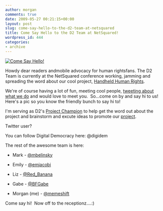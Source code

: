 ```yaml
---
author: morgan
comments: true
date: 2009-05-27 00:21:15+00:00
layout: post
slug: come-say-hello-to-the-d2-team-at-netsquared
title: Come Say Hello to the D2 Team at NetSquared!
wordpress_id: 444
categories:
- archive
---
```


[![Come Say Hello!](https://s3.amazonaws.com/digidem-www/wp-content/uploads/2009/05/photo-300x224.jpg)](https://s3.amazonaws.com/digidem-www/wp-content/uploads/2009/05/photo.jpg)

Howdy dear readers andmobile advocacy for human rightsfans. The D2 Team is currently at the NetSquared conference working, jamming and spreading the word about our cool project, [Handheld Human Rights](http://www.netsquared.org/projects/handheld-human-rights).

We're of course having a lot of fun, meeting cool people, [tweeting about what we do](http://search.twitter.com/search?q=%23n2y4+%23handheld%0A) and would love to meet you.  So...come on by and say hi to us!  Here's a pic so you know the friendly bunch to say hi to!

I'm serving as D2's [Project Champion](http://www.memeshift.com/2009/05/18/digital-democracys-handheld-human-rights/) to help get the word out about the project and brainstorm and excute ideas to promote our [project](http://www.netsquared.org/projects/handheld-human-rights).

Twitter user?

You can follow Digital Democracy here: @digidem

The rest of the awesome team is here:



	
  * Mark - [@mbelinsky](http://www.twitter.com/mbelinksy)

	
  * Emily - [@emjacobi](http://www.twitter.com/emjacobi)

	
  * Liz - [@Red_Banana](http://www.twitter.com/Red_Banana)

	
  * Gabe - [@BFGabe](http://www.twitter.com/BFGabe)

	
  * Morgan (me) - [@memeshift ](http://www.twitter.com/memeshift)


Come say hi!  Now off to the receptionz....:)
